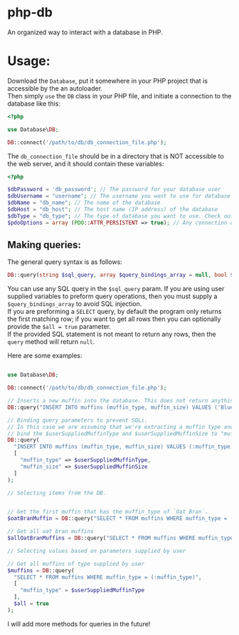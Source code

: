 # php-db
An organized way to interact with a database in PHP.

# Usage:
Download the `Database`, put it somewhere in your PHP project that is accessible by the an autoloader.  
Then simply `use` the `DB` class in your PHP file, and initiate a connection to the database like this:  
```php
<?php

use Database\DB;

DB::connect('/path/to/db/db_connection_file.php');

```

The `db_connection_file` should be in a directory that is NOT accessible to the web server, and it should contain these variables:    
```php
<?php

$dbPassword = 'db_password'; // The password for your database user
$dbUsername = "username"; // The username you want to use for database connections
$dbName = "db_name"; // The name of the database
$dbHost = "db_host"; // The host name (IP address) of the database 
$dbType = "db_type"; // The type of database you want to use. Check out the list of supported DB drivers https://www.php.net/manual/en/pdo.drivers.php
$pdoOptions = array (PDO::ATTR_PERSISTENT => true); // Any connection options, stored in an assocciative array.
```

## Making queries:

The general query syntax is as follows:  
```php
DB::query(string $sql_query, array $query_bindings_array = null, bool $all = false);
```  
You can use any SQL query in the `$sql_query` param. If you are using user supplied variables to preform query operations, then you must supply a `$query_bindings_array` to avoid SQL injection.  
If you are preforming a `SELECT` query, by default the program only returns the first matching row; if you want to get all rows then you can optionally provide the `$all = true` parameter.  
If the provided SQL statement is not meant to return any rows, then the `query` method will return `null`.   

Here are some examples:
```php

use Database\DB;

DB::connect('/path/to/db/db_connection_file.php');

// Inserts a new muffin into the database. This does not return anything, it just executes the query.
DB::query("INSERT INTO muffins (muffin_type, muffin_size) VALUES ('Blueberry', 'Medium')");

// Binding query parameters to prevent SQLi.
// In this case we are assuming that we're extracting a muffin type and size that the user provided, so we must 
// bind the $userSuppliedMuffinType and $userSuppliedMuffinSize to "muffin_type" and "muffin_size" to prevent SQL injection.
DB::query(
  "INSERT INTO muffins (muffin_type, muffin_size) VALUES (:muffin_type, :muffin_size);",
  [
    "muffin_type" => $userSuppliedMuffinType,
    "muffin_size" => $userSuppliedMuffinSize
  ]
);

// Selecting items from the DB.


// Get the first muffin that has the muffin_type of `Oat Bran`.
$oatBranMuffin = DB::query("SELECT * FROM muffins WHERE muffin_type = 'Oat Bran';");

// Get all oat bran muffins
$allOatBranMuffins = DB::query("SELECT * FROM muffins WHERE muffin_type = 'Oat Bran';", $all = true);

// Selecting values based on parameters supplied by user

// Get all muffins of type supplied by user
$muffins = DB::query(
  "SELECT * FROM muffins WHERE muffin_type = (:muffin_type)",
  [
    "muffin_type" = $userSuppliedMuffinType
  ],
  $all = true
);
```  

I will add more methods for queries in the future!
